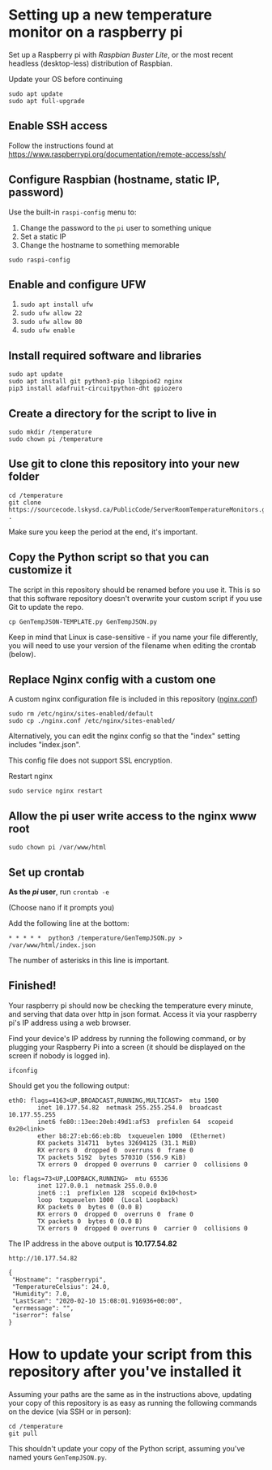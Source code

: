 # Setting up a new temperature monitor on a raspberry pi

Set up a Raspberry pi with *Raspbian Buster Lite*, or the most recent headless (desktop-less) distribution of Raspbian.

Update your OS before continuing
```
sudo apt update
sudo apt full-upgrade
```

## Enable SSH access
Follow the instructions found at https://www.raspberrypi.org/documentation/remote-access/ssh/

## Configure Raspbian (hostname, static IP, password)

Use the built-in `raspi-config` menu to:
1. Change the password to the `pi` user to something unique
2. Set a static IP
3. Change the hostname to something memorable

```
sudo raspi-config
```

## Enable and configure UFW
1. `sudo apt install ufw`
2. `sudo ufw allow 22`
3. `sudo ufw allow 80`
4. `sudo ufw enable`

## Install required software and libraries

```
sudo apt update
sudo apt install git python3-pip libgpiod2 nginx
pip3 install adafruit-circuitpython-dht gpiozero
```

## Create a directory for the script to live in
```
sudo mkdir /temperature
sudo chown pi /temperature
```

## Use git to clone this repository into your new folder
```
cd /temperature
git clone https://sourcecode.lskysd.ca/PublicCode/ServerRoomTemperatureMonitors.git .
```
Make sure you keep the period at the end, it's important.

## Copy the Python script so that you can customize it
The script in this repository should be renamed before you use it. This is so that this software repository doesn't overwrite your custom script if you use Git to update the repo.

```
cp GenTempJSON-TEMPLATE.py GenTempJSON.py
```

Keep in mind that Linux is case-sensitive - if you name your file differently, you will need to use your version of the filename when editing the crontab (below).

## Replace Nginx config with a custom one
A custom nginx configuration file is included in this repository ([nginx.conf](nginx.conf))
```
sudo rm /etc/nginx/sites-enabled/default
sudo cp ./nginx.conf /etc/nginx/sites-enabled/
```
Alternatively, you can edit the nginx config so that the "index" setting includes "index.json".

This config file does not support SSL encryption.

Restart nginx
```
sudo service nginx restart
```
## Allow the pi user write access to the nginx www root

```
sudo chown pi /var/www/html
```

## Set up crontab
**As the *pi* user**, run `crontab -e`

(Choose nano if it prompts you)

Add the following line at the bottom:
```
* * * * *  python3 /temperature/GenTempJSON.py > /var/www/html/index.json
```
The number of asterisks in this line is important.

## Finished!

Your raspberry pi should now be checking the temperature every minute, and serving that data over http in json format. Access it via your raspberry pi's IP address using a web browser.

Find your device's IP address by running the following command, or by plugging your Raspberry Pi into a screen (it should be displayed on the screen if nobody is logged in).
```
ifconfig
```
Should get you the following output:
```
eth0: flags=4163<UP,BROADCAST,RUNNING,MULTICAST>  mtu 1500
        inet 10.177.54.82  netmask 255.255.254.0  broadcast 10.177.55.255
        inet6 fe80::13ee:20eb:49d1:af53  prefixlen 64  scopeid 0x20<link>
        ether b8:27:eb:66:eb:8b  txqueuelen 1000  (Ethernet)
        RX packets 314711  bytes 32694125 (31.1 MiB)
        RX errors 0  dropped 0  overruns 0  frame 0
        TX packets 5192  bytes 570310 (556.9 KiB)
        TX errors 0  dropped 0 overruns 0  carrier 0  collisions 0

lo: flags=73<UP,LOOPBACK,RUNNING>  mtu 65536
        inet 127.0.0.1  netmask 255.0.0.0
        inet6 ::1  prefixlen 128  scopeid 0x10<host>
        loop  txqueuelen 1000  (Local Loopback)
        RX packets 0  bytes 0 (0.0 B)
        RX errors 0  dropped 0  overruns 0  frame 0
        TX packets 0  bytes 0 (0.0 B)
        TX errors 0  dropped 0 overruns 0  carrier 0  collisions 0

```
The IP address in the above output is **10.177.54.82**

```
http://10.177.54.82
```

```
{
 "Hostname": "raspberrypi",
 "TemperatureCelsius": 24.0,
 "Humidity": 7.0,
 "LastScan": "2020-02-10 15:08:01.916936+00:00",
 "errmessage": "",
 "iserror": false
}
```

# How to update your script from this repository after you've installed it

Assuming your paths are the same as in the instructions above, updating your copy of this repository is as easy as running the following commands on the device (via SSH or in person):

```
cd /temperature
git pull
```

This shouldn't update your copy of the Python script, assuming you've named yours `GenTempJSON.py`.